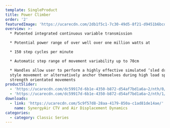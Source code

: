 ```yaml
---
template: SingleProduct
title: Power Climber
order: '2'
featuredImage: 'https://ucarecdn.com/2db1f5c1-7c30-49d5-8f21-d9451b6bcda7/'
overview: >-
  * Patented integrated continuous variable transmission

  * Potential power range of over well over one million watts at

  * 150 step cycles per minute

  * Automatic step range of movement variability up to 70cm

  * Handles allow user to perform a highly effective simulated ‘sled drive’
  style movement or alternatively anchor themselves during high load sprints and
  strength orientated movements
productSlider:
  - 'https://ucarecdn.com/dc59917d-6b1e-4350-b872-d54af7bd1a6a~2/nth/0/'
  - 'https://ucarecdn.com/dc59917d-6b1e-4350-b872-d54af7bd1a6a~2/nth/1/'
downloads:
  - link: 'https://ucarecdn.com/5c9f57d8-28aa-4179-850a-c1ad81de14ae/'
    name: SynergyAir CTV and Air Displacement Dynamics
categories:
  - category: Classic Series
---
```


